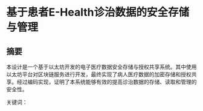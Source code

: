 # 基于患者E-Health诊治数据的安全存储与管理

## 摘要

本设计是一个基于以太坊开发的电子医疗数据安全存储与授权共享系统。其中使用以太坊平台对区块链服务进行开发，最终实现了病人医疗数据的加密存储和授权共享。经过编码实现，证明了本系统能够有效的提高诊治数据的存储、读取和管理的安全性。

关键词：